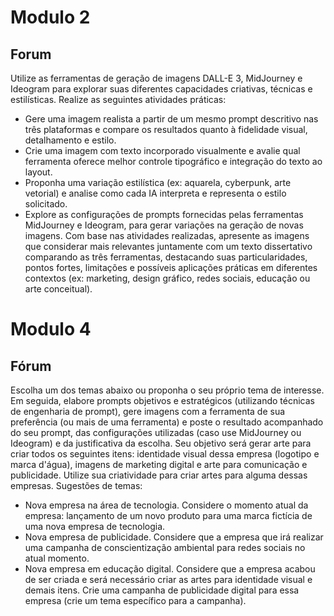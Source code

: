 # Modulo 2
## Forum
Utilize as ferramentas de geração de imagens DALL-E 3, MidJourney e Ideogram para explorar suas diferentes capacidades criativas, técnicas e estilísticas.
Realize as seguintes atividades práticas:
- Gere uma imagem realista a partir de um mesmo prompt descritivo nas três plataformas e compare os resultados quanto à fidelidade visual, detalhamento e estilo.
- Crie uma imagem com texto incorporado visualmente e avalie qual ferramenta oferece melhor controle tipográfico e integração do texto ao layout.
- Proponha uma variação estilística (ex: aquarela, cyberpunk, arte vetorial) e analise como cada IA interpreta e representa o estilo solicitado.
- Explore as configurações de prompts fornecidas pelas ferramentas MidJourney e Ideogram, para gerar variações na geração de novas imagens.
Com base nas atividades realizadas, apresente as imagens que considerar mais relevantes juntamente com um texto dissertativo comparando as três ferramentas, destacando suas particularidades, pontos fortes, limitações e possíveis aplicações práticas em diferentes contextos (ex: marketing, design gráfico, redes sociais, educação ou arte conceitual).


# Modulo 4
## Fórum
Escolha um dos temas abaixo ou proponha o seu próprio tema de interesse. Em seguida, elabore prompts objetivos e estratégicos (utilizando técnicas de engenharia de prompt), gere imagens com a ferramenta de sua preferência (ou mais de uma ferramenta) e poste o resultado acompanhado do seu prompt, das configurações utilizadas (caso use MidJourney ou Ideogram) e da justificativa da escolha.
Seu objetivo será gerar arte para criar todos os seguintes itens: identidade visual dessa empresa (logotipo e marca d'água), imagens de marketing digital e arte para comunicação e publicidade.
Utilize sua criatividade para criar artes para alguma dessas empresas.
Sugestões de temas:
- Nova empresa na área de tecnologia. Considere o momento atual da empresa: lançamento de um novo produto para uma marca fictícia de uma nova empresa de tecnologia.
- Nova empresa de publicidade. Considere que a empresa que irá realizar uma campanha de conscientização ambiental para redes sociais no atual momento.
- Nova empresa em educação digital. Considere que a empresa acabou de ser criada e será necessário criar as artes para identidade visual e demais itens. Crie uma campanha de publicidade digital para essa
empresa (crie um tema específico para a campanha).